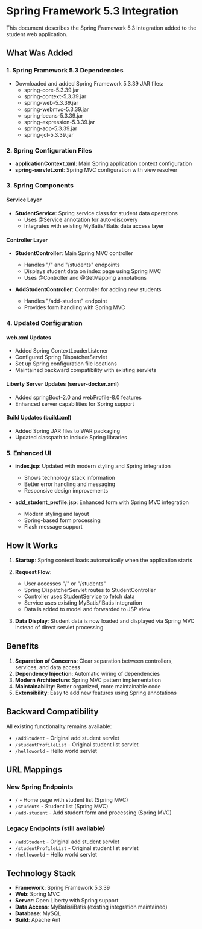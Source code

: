 # Spring Framework 5.3 Integration

This document describes the Spring Framework 5.3 integration added to the student web application.

## What Was Added

### 1. Spring Framework 5.3 Dependencies
- Downloaded and added Spring Framework 5.3.39 JAR files:
  - spring-core-5.3.39.jar
  - spring-context-5.3.39.jar
  - spring-web-5.3.39.jar
  - spring-webmvc-5.3.39.jar
  - spring-beans-5.3.39.jar
  - spring-expression-5.3.39.jar
  - spring-aop-5.3.39.jar
  - spring-jcl-5.3.39.jar

### 2. Spring Configuration Files
- **applicationContext.xml**: Main Spring application context configuration
- **spring-servlet.xml**: Spring MVC configuration with view resolver

### 3. Spring Components

#### Service Layer
- **StudentService**: Spring service class for student data operations
  - Uses @Service annotation for auto-discovery
  - Integrates with existing MyBatis/iBatis data access layer

#### Controller Layer
- **StudentController**: Main Spring MVC controller
  - Handles "/" and "/students" endpoints
  - Displays student data on index page using Spring MVC
  - Uses @Controller and @GetMapping annotations

- **AddStudentController**: Controller for adding new students
  - Handles "/add-student" endpoint
  - Provides form handling with Spring MVC

### 4. Updated Configuration

#### web.xml Updates
- Added Spring ContextLoaderListener
- Configured Spring DispatcherServlet
- Set up Spring configuration file locations
- Maintained backward compatibility with existing servlets

#### Liberty Server Updates (server-docker.xml)
- Added springBoot-2.0 and webProfile-8.0 features
- Enhanced server capabilities for Spring support

#### Build Updates (build.xml)
- Added Spring JAR files to WAR packaging
- Updated classpath to include Spring libraries

### 5. Enhanced UI
- **index.jsp**: Updated with modern styling and Spring integration
  - Shows technology stack information
  - Better error handling and messaging
  - Responsive design improvements

- **add_student_profile.jsp**: Enhanced form with Spring MVC integration
  - Modern styling and layout
  - Spring-based form processing
  - Flash message support

## How It Works

1. **Startup**: Spring context loads automatically when the application starts
2. **Request Flow**: 
   - User accesses "/" or "/students"
   - Spring DispatcherServlet routes to StudentController
   - Controller uses StudentService to fetch data
   - Service uses existing MyBatis/iBatis integration
   - Data is added to model and forwarded to JSP view

3. **Data Display**: Student data is now loaded and displayed via Spring MVC instead of direct servlet processing

## Benefits

1. **Separation of Concerns**: Clear separation between controllers, services, and data access
2. **Dependency Injection**: Automatic wiring of dependencies
3. **Modern Architecture**: Spring MVC pattern implementation
4. **Maintainability**: Better organized, more maintainable code
5. **Extensibility**: Easy to add new features using Spring annotations

## Backward Compatibility

All existing functionality remains available:
- `/addStudent` - Original add student servlet
- `/studentProfileList` - Original student list servlet  
- `/helloworld` - Hello world servlet

## URL Mappings

### New Spring Endpoints
- `/` - Home page with student list (Spring MVC)
- `/students` - Student list (Spring MVC)
- `/add-student` - Add student form and processing (Spring MVC)

### Legacy Endpoints (still available)
- `/addStudent` - Original add student servlet
- `/studentProfileList` - Original student list servlet
- `/helloworld` - Hello world servlet

## Technology Stack

- **Framework**: Spring Framework 5.3.39
- **Web**: Spring MVC
- **Server**: Open Liberty with Spring support
- **Data Access**: MyBatis/iBatis (existing integration maintained)
- **Database**: MySQL
- **Build**: Apache Ant
